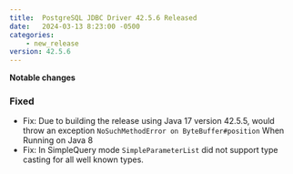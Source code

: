 ```yaml
---
title:  PostgreSQL JDBC Driver 42.5.6 Released
date:   2024-03-13 8:23:00 -0500
categories:
    - new_release
version: 42.5.6
---
```

**Notable changes**


### Fixed
* Fix: Due to building the release using Java 17 version 42.5.5, would throw an exception `NoSuchMethodError on ByteBuffer#position` When Running on Java 8
* Fix: In SimpleQuery mode `SimpleParameterList` did not support type casting for all well known types.

